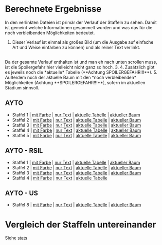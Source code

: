 # Berechnete Ergebnisse

In den verlinkten Dateien ist primär der Verlauf der Staffeln zu sehen. Damit
ist gemeint welche Informationen gesammelt wurden und was das für die noch
verbleibenden Möglichkeiten bedeutet.

1. Dieser Verlauf ist einmal als großes Bild (um die Ausgabe auf einfache Art und
Weise einfärben zu können) und als reiner Text verlinkt.
<br>
Da der gesamte Verlauf enthalten ist und man eh nach unten scrollen muss, ist die
Spoilergefahr hier vielleicht nicht ganz so hoch.
3.
4. Zusätzlich gibt es jeweils noch die *aktuelle* Tabelle (**Achtung SPOILERGEFAHR!!!**).
5. Außerdem noch der aktuelle Baum mit den *noch verbleibenden* Möglichkeiten (Achtung
**SPOILERGEFAHR!!!**), sofern im aktuellen Stadium sinnvoll.

## AYTO
- Staffel 1 | [mit Farbe](s01/s01.col.png) | [nur Text](s01/s01.out) | [aktuelle Tabelle](s01/s01_tab.png) | [aktueller Baum](s01/s01.pdf)
- Staffel 2 | [mit Farbe](s02/s02.col.png) | [nur Text](s02/s02.out) | [aktuelle Tabelle](s02/s02_tab.png) | [aktueller Baum](s02/s02.pdf)
- Staffel 3 | [mit Farbe](s03/s03.col.png) | [nur Text](s03/s03.out) | [aktuelle Tabelle](s03/s03_tab.png) | [aktueller Baum](s03/s03.pdf)
- Staffel 4 | [mit Farbe](s04/s04.col.png) | [nur Text](s04/s04.out) | [aktuelle Tabelle](s04/s04_tab.png) | [aktueller Baum](s04/s04.pdf)
- Staffel 5 | [mit Farbe](s05/s05.col.png) | [nur Text](s05/s05.out) | [aktuelle Tabelle](s05/s05_tab.png) | [aktueller Baum](s05/s05.pdf)

## AYTO - RSIL
- Staffel 1 | [mit Farbe](s01r/s01r.col.png) | [nur Text](s01r/s01r.out) | [aktuelle Tabelle](s01r/s01r_tab.png) | [aktueller Baum](s01r/s01r.pdf)
- Staffel 2 | [mit Farbe](s02r/s02r.col.png) | [nur Text](s02r/s02r.out) | [aktuelle Tabelle](s02r/s02r_tab.png) | [aktueller Baum](s02r/s02r.pdf)
- Staffel 3 | [mit Farbe](s03r/s03r.col.png) | [nur Text](s03r/s03r.out) | [aktuelle Tabelle](s03r/s03r_tab.png) | [aktueller Baum](s03r/s03r.pdf)
- Staffel 4 | [mit Farbe](s04r/s04r.col.png) | [nur Text](s04r/s04r.out) | [aktuelle Tabelle](s04r/s04r_tab.png)

## AYTO - US
- Staffel 8 | [mit Farbe](us08/us08.col.png) | [nur Text](us08/us08.out) | [aktuelle Tabelle](us08/us08_tab.png) | [aktueller Baum](us08/us08.pdf)

# Vergleich der Staffeln untereinander

Siehe [stats](stats.html)
